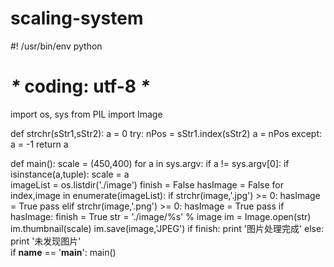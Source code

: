 # scaling-system
#! /usr/bin/env python
# _*_ coding: utf-8 _*_

import os, sys
from PIL import Image

def strchr(sStr1,sStr2):
    a = 0
    try:
        nPos = sStr1.index(sStr2)
        a = nPos
    except:    
        a = -1
    return a


def main():
    scale = (450,400)
    for a in sys.argv:
        if a != sys.argv[0]:
            if isinstance(a,tuple):
                scale = a            
    imageList = os.listdir('./image')
    finish = False
    hasImage = False
    for index,image in enumerate(imageList):
        if strchr(image,'.jpg') >= 0:
            hasImage = True
            pass
        elif strchr(image,'.png') >= 0:
            hasImage = True
            pass
        if hasImage:
            finish = True
            str = './image/%s' % image
            im = Image.open(str)
            im.thumbnail(scale)
            im.save(image,'JPEG')
    if finish:
        print '图片处理完成'
    else:
        print '未发现图片'   
if __name__ == '__main__':
    main()

